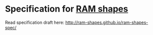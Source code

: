 # Specification for [RAM shapes](https://ram-shapes.github.io)

Read specification draft here: http://ram-shapes.github.io/ram-shapes-spec/
